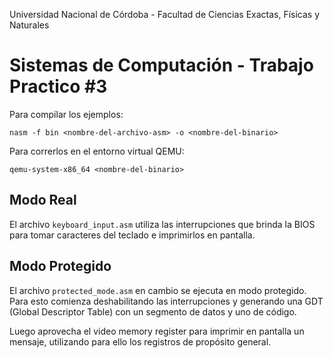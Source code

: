 Universidad Nacional de Córdoba - Facultad de Ciencias Exactas, Físicas y Naturales
# Sistemas de Computación - Trabajo Practico #3

Para compilar los ejemplos:

    nasm -f bin <nombre-del-archivo-asm> -o <nombre-del-binario>

Para correrlos en el entorno virtual QEMU:
    
    qemu-system-x86_64 <nombre-del-binario>


## Modo Real
El archivo `keyboard_input.asm` utiliza las interrupciones que brinda la BIOS para tomar caracteres del teclado e imprimirlos en pantalla.

## Modo Protegido
El archivo `protected_mode.asm` en cambio se ejecuta en modo protegido. Para esto comienza deshabilitando las interrupciones y generando una GDT (Global Descriptor Table) con un segmento de datos y uno de código.

Luego aprovecha el video memory register para imprimir en pantalla un mensaje, utilizando para ello los registros de propósito general. 
